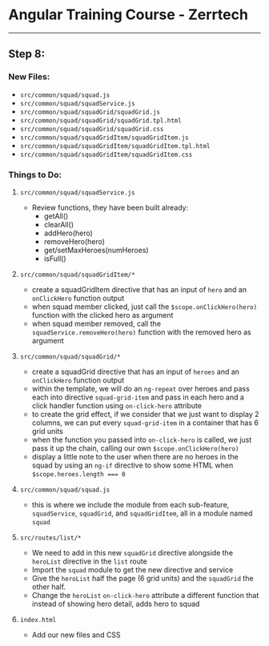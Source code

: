 # Angular Training Course - Zerrtech
-----

## Step 8: 

### New Files:
* `src/common/squad/squad.js`
* `src/common/squad/squadService.js`
* `src/common/squad/squadGrid/squadGrid.js`
* `src/common/squad/squadGrid/squadGrid.tpl.html`
* `src/common/squad/squadGrid/squadGrid.css`
* `src/common/squad/squadGridItem/squadGridItem.js`
* `src/common/squad/squadGridItem/squadGridItem.tpl.html`
* `src/common/squad/squadGridItem/squadGridItem.css`

### Things to Do:
1. `src/common/squad/squadService.js`
   * Review functions, they have been built already:
     * getAll()
     * clearAll()
     * addHero(hero)
     * removeHero(hero)
     * get/setMaxHeroes(numHeroes)
     * isFull()

2. `src/common/squad/squadGridItem/*`
   * create a squadGridItem directive that has an input of `hero` and an `onClickHero` function output
   * when squad member clicked, just call the `$scope.onClickHero(hero)` function with the clicked hero as argument
   * when squad member removed, call the `squadService.removeHero(hero)` function with the removed hero as argument

3. `src/common/squad/squadGrid/*`
   * create a squadGrid directive that has an input of `heroes` and an `onClickHero` function output
   * within the template, we will do an `ng-repeat` over heroes and pass each into directive `squad-grid-item` and pass in each hero and a click handler function using `on-click-hero` attribute
   * to create the grid effect, if we consider that we just want to display 2 columns, we can put every `squad-grid-item` in a container that has 6 grid units
   * when the function you passed into `on-click-hero` is called, we just pass it up the chain, calling our own `$scope.onClickHero(hero)`
   * display a little note to the user when there are no heroes in the squad by using an `ng-if` directive to show some HTML when `$scope.heroes.length === 0`

4. `src/common/squad/squad.js`
   * this is where we include the module from each sub-feature, `squadService`, `squadGrid`, and `squadGridItem`, all in a module named `squad`

5. `src/routes/list/*`
   * We need to add in this new `squadGrid` directive alongside the `heroList` directive in the `list` route
   * Import the `squad` module to get the new directive and service
   * Give the `heroList` half the page (6 grid units) and the `squadGrid` the other half.
   * Change the `heroList` `on-click-hero` attribute a different function that instead of showing hero detail, adds hero to squad

6. `index.html`
   * Add our new files and CSS
